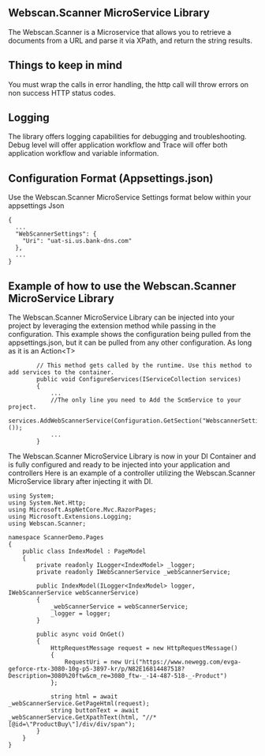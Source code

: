 ﻿
Webscan.Scanner MicroService Library
----------------------------------------------
The Webscan.Scanner is a Microservice that allows you to retrieve a documents from a URL and parse it via XPath, and return the string results.

Things to keep in mind
----------------------------------------------
You must wrap the calls in error handling, the http call will throw errors on non success HTTP status codes. 

Logging
--------
The library offers logging capabilities for debugging and troubleshooting. Debug level will offer application workflow and Trace will offer both application workflow and variable information. 

Configuration Format (Appsettings.json)
----------------------------------------
Use the Webscan.Scanner MicroService Settings format below within your appsettings Json

```
{
  ...
  "WebScannerSettings": {
    "Uri": "uat-si.us.bank-dns.com"
  },
  ...
}
```

Example of how to use the Webscan.Scanner MicroService Library
---------------------------------------
The Webscan.Scanner MicroService Library can be injected into your project by leveraging the extension method while passing in the configuration.
This example shows the configuration being pulled from the appsettings.json, but it can be pulled from any other configuration.
As long as it is an Action\<T\>

```
        // This method gets called by the runtime. Use this method to add services to the container.
        public void ConfigureServices(IServiceCollection services)
        {
            ...
            //The only line you need to Add the ScmService to your project.
            services.AddWebScannerService(Configuration.GetSection("WebscannerSettings").Get<WebScannerSettings>());        
            ...
        }
```
The Webscan.Scanner MicroService Library is now in your DI Container and is fully configured and ready to be injected into your application and controllers
Here is an example of a controller utilizing the Webscan.Scanner MicroService library after injecting it with DI.

```
using System;
using System.Net.Http;
using Microsoft.AspNetCore.Mvc.RazorPages;
using Microsoft.Extensions.Logging;
using Webscan.Scanner;

namespace ScannerDemo.Pages
{
    public class IndexModel : PageModel
    {
        private readonly ILogger<IndexModel> _logger;
        private readonly IWebScannerService _webScannerService; 

        public IndexModel(ILogger<IndexModel> logger, IWebScannerService webScannerService)
        {
            _webScannerService = webScannerService; 
            _logger = logger;
        }

        public async void OnGet()
        {
            HttpRequestMessage request = new HttpRequestMessage()
            {
                RequestUri = new Uri("https://www.newegg.com/evga-geforce-rtx-3080-10g-p5-3897-kr/p/N82E16814487518?Description=3080%20ftw&cm_re=3080_ftw-_-14-487-518-_-Product")
            };

            string html = await _webScannerService.GetPageHtml(request);
            string buttonText = await _webScannerService.GetXpathText(html, "//*[@id=\"ProductBuy\"]/div/div/span");
        }
    }
}
```